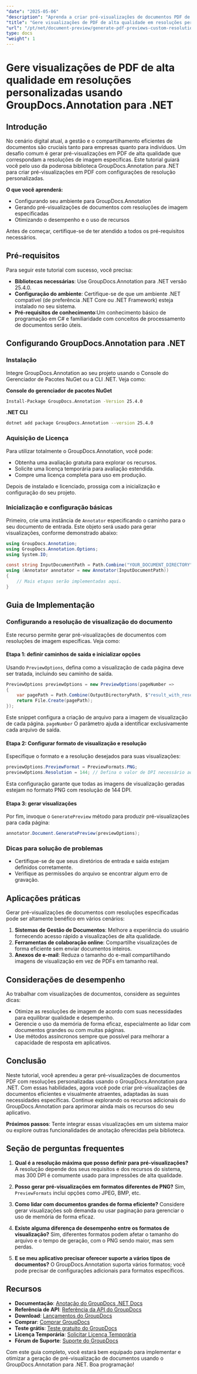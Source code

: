 ```yaml
---
"date": "2025-05-06"
"description": "Aprenda a criar pré-visualizações de documentos PDF de alta qualidade com resoluções de imagem específicas usando a poderosa biblioteca GroupDocs.Annotation em .NET. Otimize seu fluxo de trabalho de gerenciamento de documentos hoje mesmo."
"title": "Gere visualizações de PDF de alta qualidade em resoluções personalizadas usando GroupDocs.Annotation para .NET"
"url": "/pt/net/document-preview/generate-pdf-previews-custom-resolutions-groupdocs/"
type: docs
"weight": 1
---
```


# Gere visualizações de PDF de alta qualidade em resoluções personalizadas usando GroupDocs.Annotation para .NET

## Introdução

No cenário digital atual, a gestão e o compartilhamento eficientes de documentos são cruciais tanto para empresas quanto para indivíduos. Um desafio comum é gerar pré-visualizações em PDF de alta qualidade que correspondam a resoluções de imagem específicas. Este tutorial guiará você pelo uso da poderosa biblioteca GroupDocs.Annotation para .NET para criar pré-visualizações em PDF com configurações de resolução personalizadas.

**O que você aprenderá:**
- Configurando seu ambiente para GroupDocs.Annotation
- Gerando pré-visualizações de documentos com resoluções de imagem especificadas
- Otimizando o desempenho e o uso de recursos

Antes de começar, certifique-se de ter atendido a todos os pré-requisitos necessários.

## Pré-requisitos

Para seguir este tutorial com sucesso, você precisa:

- **Bibliotecas necessárias**: Use GroupDocs.Annotation para .NET versão 25.4.0.
- **Configuração do ambiente**: Certifique-se de que um ambiente .NET compatível (de preferência .NET Core ou .NET Framework) esteja instalado no seu sistema.
- **Pré-requisitos de conhecimento**:Um conhecimento básico de programação em C# e familiaridade com conceitos de processamento de documentos serão úteis.

## Configurando GroupDocs.Annotation para .NET

### Instalação

Integre GroupDocs.Annotation ao seu projeto usando o Console do Gerenciador de Pacotes NuGet ou a CLI .NET. Veja como:

**Console do gerenciador de pacotes NuGet**

```bash
Install-Package GroupDocs.Annotation -Version 25.4.0
```

**.NET CLI**

```bash
dotnet add package GroupDocs.Annotation --version 25.4.0
```

### Aquisição de Licença

Para utilizar totalmente o GroupDocs.Annotation, você pode:
- Obtenha uma avaliação gratuita para explorar os recursos.
- Solicite uma licença temporária para avaliação estendida.
- Compre uma licença completa para uso em produção.

Depois de instalado e licenciado, prossiga com a inicialização e configuração do seu projeto.

### Inicialização e configuração básicas

Primeiro, crie uma instância de `Annotator` especificando o caminho para o seu documento de entrada. Este objeto será usado para gerar visualizações, conforme demonstrado abaixo:

```csharp
using GroupDocs.Annotation;
using GroupDocs.Annotation.Options;
using System.IO;

const string InputDocumentPath = Path.Combine("YOUR_DOCUMENT_DIRECTORY", "input.pdf");
using (Annotator annotator = new Annotator(InputDocumentPath))
{
    // Mais etapas serão implementadas aqui.
}
```

## Guia de Implementação

### Configurando a resolução de visualização do documento

Este recurso permite gerar pré-visualizações de documentos com resoluções de imagem específicas. Veja como:

#### Etapa 1: definir caminhos de saída e inicializar opções

Usando `PreviewOptions`, defina como a visualização de cada página deve ser tratada, incluindo seu caminho de saída.

```csharp
PreviewOptions previewOptions = new PreviewOptions(pageNumber =>
{
    var pagePath = Path.Combine(OutputDirectoryPath, $"result_with_resolution_{pageNumber}.png");
    return File.Create(pagePath);
});
```

Este snippet configura a criação de arquivo para a imagem de visualização de cada página. `pageNumber` O parâmetro ajuda a identificar exclusivamente cada arquivo de saída.

#### Etapa 2: Configurar formato de visualização e resolução

Especifique o formato e a resolução desejados para suas visualizações:

```csharp
previewOptions.PreviewFormat = PreviewFormats.PNG;
previewOptions.Resolution = 144; // Defina o valor de DPI necessário aqui.
```

Esta configuração garante que todas as imagens de visualização geradas estejam no formato PNG com resolução de 144 DPI.

#### Etapa 3: gerar visualizações

Por fim, invoque o `GeneratePreview` método para produzir pré-visualizações para cada página:

```csharp
annotator.Document.GeneratePreview(previewOptions);
```

### Dicas para solução de problemas

- Certifique-se de que seus diretórios de entrada e saída estejam definidos corretamente.
- Verifique as permissões do arquivo se encontrar algum erro de gravação.

## Aplicações práticas

Gerar pré-visualizações de documentos com resoluções especificadas pode ser altamente benéfico em vários cenários:

1. **Sistemas de Gestão de Documentos**: Melhore a experiência do usuário fornecendo acesso rápido a visualizações de alta qualidade.
2. **Ferramentas de colaboração online**: Compartilhe visualizações de forma eficiente sem enviar documentos inteiros.
3. **Anexos de e-mail**: Reduza o tamanho do e-mail compartilhando imagens de visualização em vez de PDFs em tamanho real.

## Considerações de desempenho

Ao trabalhar com visualizações de documentos, considere as seguintes dicas:

- Otimize as resoluções de imagem de acordo com suas necessidades para equilibrar qualidade e desempenho.
- Gerencie o uso da memória de forma eficaz, especialmente ao lidar com documentos grandes ou com muitas páginas.
- Use métodos assíncronos sempre que possível para melhorar a capacidade de resposta em aplicativos.

## Conclusão

Neste tutorial, você aprendeu a gerar pré-visualizações de documentos PDF com resoluções personalizadas usando o GroupDocs.Annotation para .NET. Com essas habilidades, agora você pode criar pré-visualizações de documentos eficientes e visualmente atraentes, adaptadas às suas necessidades específicas. Continue explorando os recursos adicionais do GroupDocs.Annotation para aprimorar ainda mais os recursos do seu aplicativo.

**Próximos passos**: Tente integrar essas visualizações em um sistema maior ou explore outras funcionalidades de anotação oferecidas pela biblioteca.

## Seção de perguntas frequentes

1. **Qual é a resolução máxima que posso definir para pré-visualizações?**
   A resolução depende dos seus requisitos e dos recursos do sistema, mas 300 DPI é comumente usado para impressões de alta qualidade.

2. **Posso gerar pré-visualizações em formatos diferentes de PNG?**
   Sim, `PreviewFormats` inclui opções como JPEG, BMP, etc.

3. **Como lidar com documentos grandes de forma eficiente?**
   Considere gerar visualizações sob demanda ou usar paginação para gerenciar o uso de memória de forma eficaz.

4. **Existe alguma diferença de desempenho entre os formatos de visualização?**
   Sim, diferentes formatos podem afetar o tamanho do arquivo e o tempo de geração, com o PNG sendo maior, mas sem perdas.

5. **E se meu aplicativo precisar oferecer suporte a vários tipos de documentos?**
   O GroupDocs.Annotation suporta vários formatos; você pode precisar de configurações adicionais para formatos específicos.

## Recursos

- **Documentação**: [Anotação do GroupDocs .NET Docs](https://docs.groupdocs.com/annotation/net/)
- **Referência de API**: [Referência da API do GroupDocs](https://reference.groupdocs.com/annotation/net/)
- **Download**: [Lançamentos do GroupDocs](https://releases.groupdocs.com/annotation/net/)
- **Comprar**: [Comprar GroupDocs](https://purchase.groupdocs.com/buy)
- **Teste grátis**: [Teste gratuito do GroupDocs](https://releases.groupdocs.com/annotation/net/)
- **Licença Temporária**: [Solicitar Licença Temporária](https://purchase.groupdocs.com/temporary-license/)
- **Fórum de Suporte**: [Suporte do GroupDocs](https://forum.groupdocs.com/c/annotation/) 

Com este guia completo, você estará bem equipado para implementar e otimizar a geração de pré-visualização de documentos usando o GroupDocs.Annotation para .NET. Boa programação!